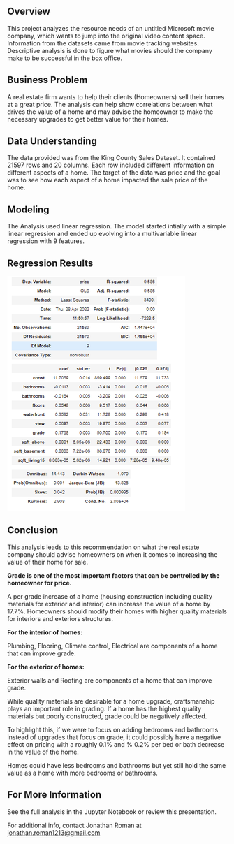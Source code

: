 ## Overview
This project analyzes the resource needs of an untitled Microsoft movie company, which wants to jump into the original video content space. Information from the datasets came from movie tracking websites. Descriptive analysis is done to figure what movies should the company make to be successful in the box office.

## Business Problem
A real estate firm wants to help their clients (Homeowners) sell their homes at a great price. The analysis can help show correlations between what drives the value of a home and may advise the homeowner to make the necessary upgrades to get better value for their homes.

## Data Understanding
The data provided was from the King County Sales Dataset. It contained 21597 rows and 20 columns. Each row included different information on different aspects of a home. The target of the data was price and the goal was to see how each aspect of a home impacted the sale price of the home.

## Modeling
The Analysis used linear regression. The model started intially with a simple linear regression and ended up evolving into a multivariable linear regression with 9 features. 

## Regression Results
![](images/Screenshot_2022-04-28_140137.png)




## Conclusion
This analysis leads to this recommendation on what the real estate company should advise homeowners on when it comes to increasing the value of their home for sale.

<b>Grade is one of the most important factors that can be controlled by the homeowner for price.</b>

A per grade increase of a home (housing construction including quality materials for exterior and interior) can increase the value of a home by 17.7%. Homeowners should modify their homes with higher quality materials for interiors and exteriors structures.

<b>For the interior of homes:</b>

Plumbing, Flooring, Climate control, Electrical are components of a home that can improve grade.

<b>For the exterior of homes:</b>

Exterior walls and Roofing are components of a home that can improve grade.

While quality materials are desirable for a home upgrade, craftsmanship plays an important role in grading. If a home has the highest quality materials but poorly constructed, grade could be negatively affected.

To highlight this, if we were to focus on adding bedrooms and bathrooms instead of upgrades that focus on grade, it could possibly have a negative effect on pricing with a roughly 0.1% and % 0.2% per bed or bath decrease in the value of the home.

Homes could have less bedrooms and bathrooms but yet still hold the same value as a home with more bedrooms or bathrooms.

## For More Information
See the full analysis in the Jupyter Notebook or review this presentation.

For additional info, contact Jonathan Roman at [jonathan.roman1213@gmail.com](mailto:jonathan.roman1213@gmail.com)
